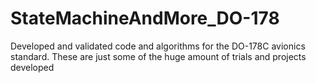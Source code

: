 # StateMachineAndMore_DO-178
Developed and validated code and algorithms for the DO-178C avionics standard. These are just some of the huge amount of trials and projects developed
